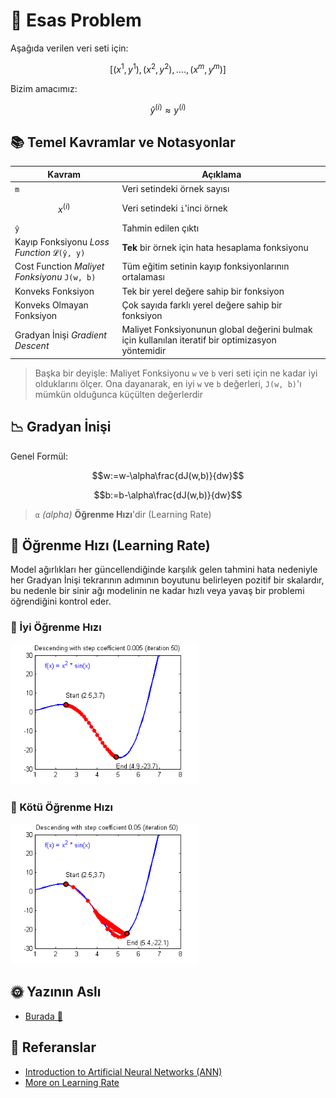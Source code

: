 # 🔎 Esas Problem
Aşağıda verilen veri seti için:  

$$[(x^{1},y^{1}), (x^{2},y^{2}), ...., (x^{m},y^{m})]$$

Bizim amacımız:

$$\hat{y}^{(i)} \approx y^{(i)}$$


## 📚 Temel Kavramlar ve Notasyonlar

| Kavram          | Açıklama      |
| --------------- |---------------|
| `m`             | Veri setindeki örnek sayısı   |
| $$x^{(i)}$$     | Veri setindeki `i`'inci örnek  |
| `ŷ`             | Tahmin edilen çıktı |
| Kayıp Fonksiyonu _Loss Function_ `𝓛(ŷ, y)` | **Tek** bir örnek için hata hesaplama fonksiyonu |
| Cost Function _Maliyet Fonksiyonu_ `𝙹(w, b)` | Tüm eğitim setinin kayıp fonksiyonlarının ortalaması  |
| Konveks Fonksiyon | Tek bir yerel değere sahip bir fonksiyon |
| Konveks Olmayan Fonksiyon | Çok sayıda farklı yerel değere sahip bir fonksiyon |
| Gradyan İnişi _Gradient Descent_ | Maliyet Fonksiyonunun global değerini bulmak için kullanılan iteratif bir optimizasyon yöntemidir |

> Başka bir deyişle: Maliyet Fonksiyonu `w` ve `b` veri seti için ne kadar iyi olduklarını ölçer. Ona dayanarak, en iyi `w` ve `b` değerleri, `𝙹(w, b)`'ı mümkün olduğunca küçülten değerlerdir 

## 📉 Gradyan İnişi 
Genel Formül:

$$w:=w-\alpha\frac{dJ(w,b)}{dw}$$

$$b:=b-\alpha\frac{dJ(w,b)}{dw}$$


> `α` _(alpha)_ **Öğrenme Hızı**'dir (Learning Rate) 

## 🥽 Öğrenme Hızı (Learning Rate)
Model ağırlıkları her güncellendiğinde karşılık gelen tahmini hata nedeniyle her Gradyan İnişi tekrarının adımının boyutunu belirleyen pozitif bir skalardır, bu nedenle bir sinir ağı modelinin ne kadar hızlı veya yavaş bir problemi öğrendiğini kontrol eder.

### 🎀 İyi Öğrenme Hızı

<img src="../res/GoodSGD.gif" width="300"  />

### 💢 Kötü Öğrenme Hızı

<img src="../res/BadSGD.gif" width="300"  />

## 🌞 Yazının Aslı
- [Burada 🐾](https://dl.asmaamir.com/0-nnconcepts/1-generalconcepts)

## 🧐 Referanslar
* [Introduction to Artificial Neural Networks (ANN)](https://searchenterpriseai.techtarget.com/definition/neural-network)
* [More on Learning Rate](https://machinelearningmastery.com/learning-rate-for-deep-learning-neural-networks/)